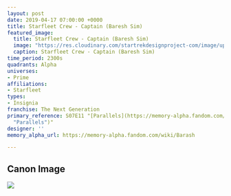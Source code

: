 ```yaml
---
layout: post
date: 2019-04-17 07:00:00 +0000
title: Starfleet Crew - Captain (Baresh Sim)
featured_image:
  title: Starfleet Crew - Captain (Baresh Sim)
  image: "https://res.cloudinary.com/startrekdesignproject-com/image/upload/v1555530418/Starfleet_Crew-Captain_Romulan_Sim.png"
  caption: Starfleet Crew - Captain (Baresh Sim)
time_period: 2300s
quadrants: Alpha
universes:
- Prime
affiliations:
- Starfleet
types:
- Insignia
franchise: The Next Generation
primary_reference: S07E11 "[Parallels](https://memory-alpha.fandom.com/wiki/Parallels
  "Parallels")"
designer: ''
memory_alpha_url: https://memory-alpha.fandom.com/wiki/Barash

---
```

## Canon Image

![](https://res.cloudinary.com/startrekdesignproject-com/image/upload/v1555514946/Starfleet-Crew-Captain-_Romulan-Sim_1.jpg)